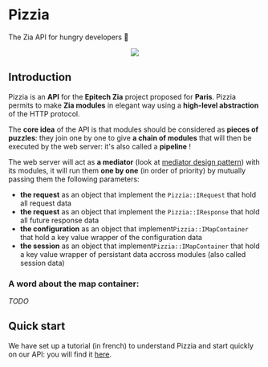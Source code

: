 # Pizzia
The Zia API for hungry developers :pizza:
<center><img src="https://i.imgur.com/kIxNCUr.png"/></center>

## Introduction
Pizzia is an **API** for the **Epitech Zia** project proposed for **Paris**. Pizzia permits to make **Zia modules** in elegant way using a **high-level abstraction** of the HTTP protocol.

The **core idea** of the API is that modules should be considered as **pieces of puzzles**: they join one by one to give **a chain of modules** that will then be executed by the web server: it's also called a **pipeline** !

The web server will act as **a mediator** (look at [mediator design pattern](https://en.wikipedia.org/wiki/Mediator_pattern)) with its modules, it will run them **one by one** (in order of priority) by mutually passing them the following parameters:

- **the request** as an object that implement the `Pizzia::IRequest` that hold all request data
- **the request** as an object that implement the `Pizzia::IResponse` that hold all future response data
- **the configuration** as an object that implement`Pizzia::IMapContainer` that hold a key value wrapper of the configuration data
- **the session** as an object that implement`Pizzia::IMapContainer` that hold a key value wrapper of persistant data accross modules (also called session data)

### A word about the map container:
*TODO*


## Quick start
We have set up a tutorial (in french) to understand Pizzia and start quickly on our API: you will find it [here](https://thomfree.github.io/Pizzia/start.html).



